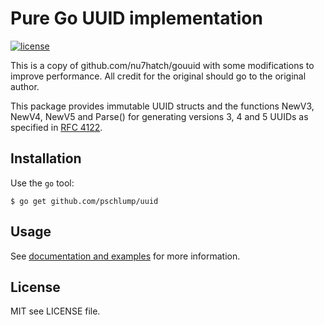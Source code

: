 # Pure Go UUID implementation


[![license](http://img.shields.io/badge/license-MIT-red.svg?style=flat)](https://raw.githubusercontent.com/pschlump/Go-FTL/master/LICENSE)

This is a copy of github.com/nu7hatch/gouuid with some modifications to improve
performance.  All credit for the original should go to the original author.

This package provides immutable UUID structs and the functions
NewV3, NewV4, NewV5 and Parse() for generating versions 3, 4
and 5 UUIDs as specified in [RFC 4122](http://www.ietf.org/rfc/rfc4122.txt).

## Installation

Use the `go` tool:

	$ go get github.com/pschlump/uuid

## Usage

See [documentation and examples](http://godoc.org/github.com/pschlump/uuid)
for more information.

## License 

MIT see LICENSE file.
